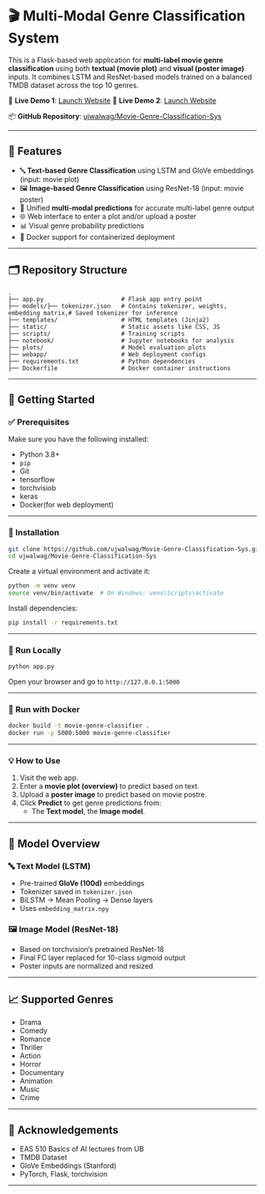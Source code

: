 # 🎬 Multi-Modal Genre Classification System

This is a Flask-based web application for **multi-label movie genre classification** using both **textual (movie plot)** and **visual (poster image)** inputs. It combines LSTM and ResNet-based models trained on a balanced TMDB dataset across the top 10 genres.

🔗 **Live Demo 1**: [Launch Website](https://myapp-284861369113.us-central1.run.app/)
🔗 **Live Demo 2**: [Launch Website](https://movie-genre-classification-sys.onrender.com)


📦 **GitHub Repository**: [ujwalwag/Movie-Genre-Classification-Sys](https://github.com/ujwalwag/Movie-Genre-Classification-Sys.git)

---

## 🧠 Features

- 🔤 **Text-based Genre Classification** using LSTM and GloVe embeddings (input: movie plot)
- 🖼️ **Image-based Genre Classification** using ResNet-18 (input: movie poster)
- 🔀 Unified **multi-modal predictions** for accurate multi-label genre output
- 🌐 Web interface to enter a plot and/or upload a poster
- 📊 Visual genre probability predictions
- 🐳 Docker support for containerized deployment

---

## 🗂️ Repository Structure

```
.
├── app.py                      # Flask app entry point
├── models/├── tokenizer.json   # Contains tokenizer, weights, embedding matrix,# Saved tokenizer for inference
├── templates/                  # HTML templates (Jinja2)
├── static/                     # Static assets like CSS, JS
├── scripts/                    # Training scripts
├── notebook/                   # Jupyter notebooks for analysis
├── plots/                      # Model evaluation plots
├── webapp/                     # Web deployment configs
├── requirements.txt            # Python dependencies
├── Dockerfile                  # Docker container instructions
```

---

## 🚀 Getting Started

### ✅ Prerequisites

Make sure you have the following installed:

- Python 3.8+
- `pip`
- Git
- tensorflow
- torchvisiob
- keras
- Docker(for web deployment)

---

### 🔧 Installation

```bash
git clone https://github.com/ujwalwag/Movie-Genre-Classification-Sys.git
cd ujwalwag/Movie-Genre-Classification-Sys
```

Create a virtual environment and activate it:

```bash
python -m venv venv
source venv/bin/activate  # On Windows: venv\Scripts\activate
```

Install dependencies:

```bash
pip install -r requirements.txt
```

---

### 🧪 Run Locally

```bash
python app.py
```

Open your browser and go to `http://127.0.0.1:5000`

---

### 🐳 Run with Docker

```bash
docker build -t movie-genre-classifier .
docker run -p 5000:5000 movie-genre-classifier
```

---

### 💡 How to Use

1. Visit the web app.
2. Enter a **movie plot (overview)** to predict based on text.
3. Upload a **poster image** to predict based on movie postre.
4. Click **Predict** to get genre predictions from:
   - The **Text model**, the **Image model**.

---

## 🧠 Model Overview

### 🔤 Text Model (LSTM)

- Pre-trained **GloVe (100d)** embeddings
- Tokenizer saved in `tokenizer.json`
- BiLSTM → Mean Pooling → Dense layers
- Uses `embedding_matrix.npy`

### 🖼️ Image Model (ResNet-18)

- Based on torchvision’s pretrained ResNet-18
- Final FC layer replaced for 10-class sigmoid output
- Poster inputs are normalized and resized

---

## 📈 Supported Genres

- Drama
- Comedy
- Romance
- Thriller
- Action
- Horror
- Documentary
- Animation
- Music
- Crime

---

## 🤝 Acknowledgements

- EAS 510 Basics of AI lectures from UB
- TMDB Dataset
- GloVe Embeddings (Stanford)
- PyTorch, Flask, torchvision

---
